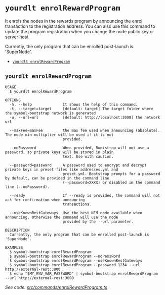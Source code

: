 `yourdlt enrolRewardProgram`
============================

It enrols the nodes in the rewards program by announcing the enrol transaction to the registration address.  You can also use this command to update the program registration when you change the node public key or server host.

Currently, the only program that can be enrolled post-launch is 'SuperNode'.

* [`yourdlt enrolRewardProgram`](#yourdlt-enrolrewardprogram)

## `yourdlt enrolRewardProgram`

```
USAGE
  $ yourdlt enrolRewardProgram

OPTIONS
  -h, --help              It shows the help of this command.
  -t, --target=target     [default: target] The target folder where the symbol-bootstrap network is generated
  -u, --url=url           [default: http://localhost:3000] the network url

  --maxFee=maxFee         the max fee used when announcing (absolute). The node min multiplier will be used if it is not
                          provided.

  --noPassword            When provided, Bootstrap will not use a password, so private keys will be stored in plain
                          text. Use with caution.

  --password=password     A password used to encrypt and decrypt private keys in preset files like addresses.yml and
                          preset.yml. Bootstrap prompts for a password by default, can be provided in the command line
                          (--password=XXXX) or disabled in the command line (--noPassword).

  --ready                 If --ready is provided, the command will not ask for confirmation when announcing
                          transactions.

  --useKnownRestGateways  Use the best NEM node available when announcing. Otherwise the command will use the node
                          provided by the --url parameter.

DESCRIPTION
  Currently, the only program that can be enrolled post-launch is 'SuperNode'.

EXAMPLES
  $ symbol-bootstrap enrolRewardProgram
  $ symbol-bootstrap enrolRewardProgram --noPassword
  $ symbol-bootstrap enrolRewardProgram --useKnownRestGateways
  $ symbol-bootstrap enrolRewardProgram --password 1234 --url http://external-rest:3000
  $ echo "$MY_ENV_VAR_PASSWORD" | symbol-bootstrap enrolRewardProgram --url http://external-rest:3000
```

_See code: [src/commands/enrolRewardProgram.ts](https://github.com/usingblockchain/yourdlt/blob/v0.4.2/src/commands/enrolRewardProgram.ts)_
